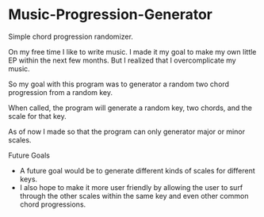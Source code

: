 # Music-Progression-Generator
Simple chord progression randomizer. 

On my free time I like to write music. I made it my goal to make my own little EP within the next few months. But I realized that I overcomplicate my music. 

So my goal with this program was to generator a random two chord progression from a random key. 

When called, the program will generate a random key, two chords, and the scale for that key. 

As of now I made so that the program can only generator major or minor scales. 

Future Goals
- A future goal would be to generate different kinds of scales for different keys.
- I also hope to make it more user friendly by allowing the user to surf through the
  other scales within the same key and even other common chord progressions. 
